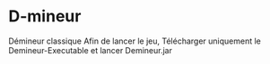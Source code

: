 # D-mineur
Démineur classique
Afin de lancer le jeu, Télécharger uniquement le Demineur-Executable et lancer Demineur.jar
